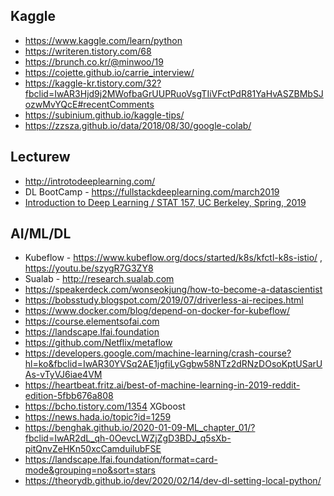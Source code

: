 Kaggle
----
 * https://www.kaggle.com/learn/python
 * https://writeren.tistory.com/68
 * https://brunch.co.kr/@minwoo/19
 * https://cojette.github.io/carrie_interview/
 * https://kaggle-kr.tistory.com/32?fbclid=IwAR3Hjd9j2MWofbaGrUUPRuoVsgTIiVFctPdR81YaHvASZBMbSJozwMvYQcE#recentComments
 * https://subinium.github.io/kaggle-tips/
 * https://zzsza.github.io/data/2018/08/30/google-colab/

Lecturew
----
 * http://introtodeeplearning.com/
 * DL BootCamp - https://fullstackdeeplearning.com/march2019
 * [Introduction to Deep Learning / STAT 157, UC Berkeley, Spring, 2019](https://courses.d2l.ai/berkeley-stat-157/index.html)

AI/ML/DL
----
 * Kubeflow - https://www.kubeflow.org/docs/started/k8s/kfctl-k8s-istio/ , https://youtu.be/szygR7G3ZY8
 * Sualab - http://research.sualab.com
 * https://speakerdeck.com/wonseokjung/how-to-become-a-datascientist
 * https://bobsstudy.blogspot.com/2019/07/driverless-ai-recipes.html
 * https://www.docker.com/blog/depend-on-docker-for-kubeflow/
 * https://course.elementsofai.com
 * https://landscape.lfai.foundation
 * https://github.com/Netflix/metaflow
 * https://developers.google.com/machine-learning/crash-course?hl=ko&fbclid=IwAR30YVSq2AE1jgfiLyGgbw58NTz2dRNzDOsoKptUSarUAs-vTyVJ6iae4VM
 * https://heartbeat.fritz.ai/best-of-machine-learning-in-2019-reddit-edition-5fbb676a808
 * https://bcho.tistory.com/1354 XGboost
 * https://news.hada.io/topic?id=1259
 * https://benghak.github.io/2020-01-09-ML_chapter_01/?fbclid=IwAR2dL_qh-0OevcLWZjZgD3BDJ_q5sXb-pitQnvZeHKn50xcCamduilubFSE
 * https://landscape.lfai.foundation/format=card-mode&grouping=no&sort=stars
 * https://theorydb.github.io/dev/2020/02/14/dev-dl-setting-local-python/
